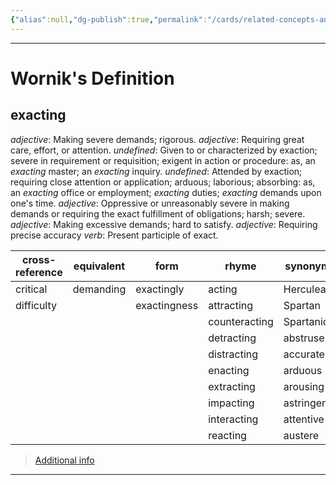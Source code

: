 ```yaml
---
{"alias":null,"dg-publish":true,"permalink":"/cards/related-concepts-and-theories/exacting/","dgPassFrontmatter":true,"noteIcon":"1","created":"2023-05-10T21:09:44.142+02:00","updated":"2023-05-10T21:17:35.437+02:00"}
---
```



---
# Wornik's Definition
## exacting
*adjective*: Making severe demands; rigorous.
*adjective*: Requiring great care, effort, or attention.
*undefined*: Given to or characterized by exaction; severe in requirement or requisition; exigent in action or procedure: as, an <em>exacting</em> master; an <em>exacting</em> inquiry.
*undefined*: Attended by exaction; requiring close attention or application; arduous; laborious; absorbing: as, an <em>exacting</em> office or employment; <em>exacting</em> duties; <em>exacting</em> demands upon one's time.
*adjective*: Oppressive or unreasonably severe in making demands or requiring the exact fulfillment of obligations; harsh; severe.
*adjective*: Making excessive demands; hard to satisfy.
*adjective*: Requiring precise accuracy
*verb*: Present participle of <xref>exact</xref>.

| cross-reference |equivalent |form |rhyme |synonym |verb-stem |
| --- | --- | --- | --- | --- | --- |
| critical | demanding | exactingly | acting | Herculean | exact |
| difficulty |  | exactingness | attracting | Spartan |  |
|  |  |  | counteracting | Spartanic |  |
|  |  |  | detracting | abstruse |  |
|  |  |  | distracting | accurate |  |
|  |  |  | enacting | arduous |  |
|  |  |  | extracting | arousing |  |
|  |  |  | impacting | astringent |  |
|  |  |  | interacting | attentive |  |
|  |  |  | reacting | austere |  |

> [Additional info](https://www.wordnik.com/words/exacting)
---